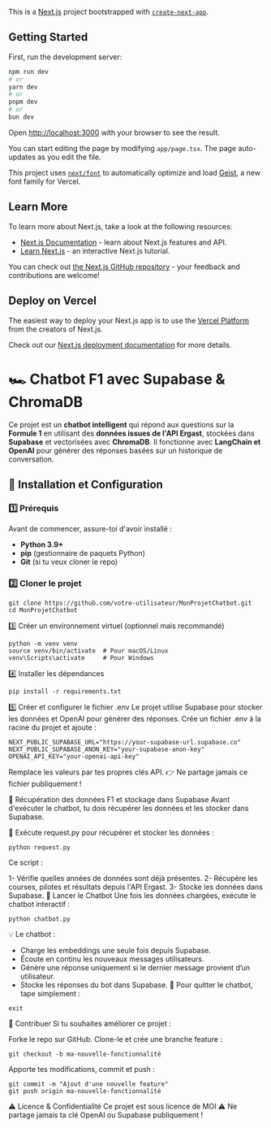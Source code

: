 This is a [Next.js](https://nextjs.org) project bootstrapped with [`create-next-app`](https://nextjs.org/docs/app/api-reference/cli/create-next-app).

## Getting Started

First, run the development server:

```bash
npm run dev
# or
yarn dev
# or
pnpm dev
# or
bun dev
```

Open [http://localhost:3000](http://localhost:3000) with your browser to see the result.

You can start editing the page by modifying `app/page.tsx`. The page auto-updates as you edit the file.

This project uses [`next/font`](https://nextjs.org/docs/app/building-your-application/optimizing/fonts) to automatically optimize and load [Geist](https://vercel.com/font), a new font family for Vercel.

## Learn More

To learn more about Next.js, take a look at the following resources:

- [Next.js Documentation](https://nextjs.org/docs) - learn about Next.js features and API.
- [Learn Next.js](https://nextjs.org/learn) - an interactive Next.js tutorial.

You can check out [the Next.js GitHub repository](https://github.com/vercel/next.js) - your feedback and contributions are welcome!

## Deploy on Vercel

The easiest way to deploy your Next.js app is to use the [Vercel Platform](https://vercel.com/new?utm_medium=default-template&filter=next.js&utm_source=create-next-app&utm_campaign=create-next-app-readme) from the creators of Next.js.

Check out our [Next.js deployment documentation](https://nextjs.org/docs/app/building-your-application/deploying) for more details.

# 🏎️ Chatbot F1 avec Supabase & ChromaDB

Ce projet est un **chatbot intelligent** qui répond aux questions sur la **Formule 1** en utilisant des **données issues de l'API Ergast**, stockées dans **Supabase** et vectorisées avec **ChromaDB**. Il fonctionne avec **LangChain et OpenAI** pour générer des réponses basées sur un historique de conversation.

## 🚀 **Installation et Configuration**

### 1️⃣ **Prérequis**
Avant de commencer, assure-toi d'avoir installé :
- **Python 3.9+**
- **pip** (gestionnaire de paquets Python)
- **Git** (si tu veux cloner le repo)

### 2️⃣ **Cloner le projet**
```
git clone https://github.com/votre-utilisateur/MonProjetChatbot.git
cd MonProjetChatbot
```
3️⃣ Créer un environnement virtuel (optionnel mais recommandé)
```
python -m venv venv
source venv/bin/activate  # Pour macOS/Linux
venv\Scripts\activate     # Pour Windows
```
4️⃣ Installer les dépendances
```
pip install -r requirements.txt
```
5️⃣ Créer et configurer le fichier .env
Le projet utilise Supabase pour stocker les données et OpenAI pour générer des réponses.
Crée un fichier .env à la racine du projet et ajoute :
```
NEXT_PUBLIC_SUPABASE_URL="https://your-supabase-url.supabase.co"
NEXT_PUBLIC_SUPABASE_ANON_KEY="your-supabase-anon-key"
OPENAI_API_KEY="your-openai-api-key"
```
Remplace les valeurs par tes propres clés API.
👉 Ne partage jamais ce fichier publiquement !

🔄 Récupération des données F1 et stockage dans Supabase
Avant d'exécuter le chatbot, tu dois récupérer les données et les stocker dans Supabase.

📌 Exécute request.py pour récupérer et stocker les données :
```
python request.py
```
Ce script :

1- Vérifie quelles années de données sont déjà présentes.
2- Récupère les courses, pilotes et résultats depuis l'API Ergast.
3- Stocke les données dans Supabase.
💬 Lancer le Chatbot
Une fois les données chargées, exécute le chatbot interactif :
```
python chatbot.py
```
💡 Le chatbot :

- Charge les embeddings une seule fois depuis Supabase.
- Écoute en continu les nouveaux messages utilisateurs.
- Génère une réponse uniquement si le dernier message provient d’un utilisateur.
- Stocke les réponses du bot dans Supabase.
📌 Pour quitter le chatbot, tape simplement :
```
exit
```

🤝 Contribuer
Si tu souhaites améliorer ce projet :

Forke le repo sur GitHub.
Clone-le et crée une branche feature :
```
git checkout -b ma-nouvelle-fonctionnalité
```
Apporte tes modifications, commit et push :
```
git commit -m "Ajout d'une nouvelle feature"
git push origin ma-nouvelle-fonctionnalité
```
⚠️ Licence & Confidentialité
Ce projet est sous licence de MOI
⚠️ Ne partage jamais ta clé OpenAI ou Supabase publiquement !

